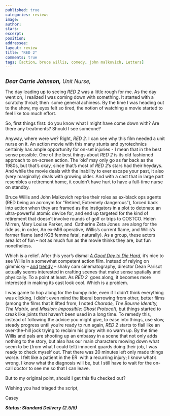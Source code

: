 ```yaml
---
published: true
categories: reviews
image:
author: 
stars: 
excerpt: 
position: 
addressee: 
layout: review
title: "RED 2"
comments: true
tags: [action, bruce willis, comedy, john malkovich, Letters]
---
```

<div><p><span class="full-image-block ssNonEditable"><a href="/letters/2013/7/20/red-2.html"><img src="http://static.squarespace.com/static/5005f6bcc4aa41161b33e89e/5329cf1fe4b07c068ebf74de/5329cf1fe4b07c068ebf787b/1374314368267/RED2.jpg" alt="" /></a></span></p>
<p><span style="font-size:120%;"><strong><em>Dear Carrie Johnson,</em></strong><em> Unit Nurse,</em></span></p>
<p>The day leading up to seeing <em>RED 2</em> was a little rough for me. As the day went on, I realized I was coming down with something. It started with a scratchy throat; then&nbsp; some general achiness. By the time I was heading out to the show, my eyes felt so tired, the notion of watching a movie started to feel like too much effort.</p>
<p>So, first things first: do you know what I might have come down with? Are there any treatments? Should I see someone?</p>
<p>Anyway, where were we? Right, <em>RED 2.</em> I can see why this film needed a unit nurse on it. An action movie with this many stunts and pyrotechnics certainly has ample opportunity for on-set injuries - I mean that in the best sense possible. One of the best things about <em>RED 2 </em>is its old fashioned approach to on-screen action. The &lsquo;old&rsquo; may only go as far back as the 1980s, but that&rsquo;s okay, since that&rsquo;s most of <em>RED 2</em>&rsquo;s stars had their heydays. And while the movie deals with the inability to ever escape your past, it also (very marginally) deals with growing older. And with a cast that in large part resembles a retirement home, it couldn&rsquo;t have hurt to have a full-time nurse on standby.</p>
<p>Bruce Willis and John Malkovich reprise their roles as ex-black ops agents (RED being an acronym for &ldquo;Retired, Extremely dangerous&rdquo;), forced back into action when they are framed as the instigators in a plot to detonate an ultra-powerful atomic device for, and end up targeted for the kind of retirement that doesn&rsquo;t involve rounds of golf or trips to COSTCO. Helen Mirren, Mary Louise Parker, and&nbsp; Catherine Zeta Jones&nbsp; are along for the ride as, in order, An ex-MI6 operative, Willis&rsquo;s current flame, and Willis&rsquo;s former flame (and KGB femme fatal, naturally). As a group, these actors area lot of fun &ndash; not as much fun as the movie thinks they are, but fun nonetheless.</p>
<p>Which is a relief. After this year&rsquo;s dismal <em><a href="/letters/2013/2/15/a-good-day-to-die-hard.html">A Good Day to Die Hard</a></em>, it&rsquo;s nice to see Willis in a somewhat competent action film. Instead of relying on gimmicky &ndash; <a href="letters/2012/8/10/the-bourne-legacy.html">and</a> <a href="/letters/2013/6/19/world-war-z.html">trendy</a> &ndash; shaky cam cinematography, director Dean Parisot actually seems interested in crafting scenes that make sense spatially and physically. To a point at least. As <em>RED 2 </em>&nbsp;goes along, it becomes more interested in making its cast look cool. Which is a problem.</p>
<p>I was game to hop along for the bumpy ride, even if I didn&rsquo;t think everything was clicking. I didn&rsquo;t even mind the liberal borrowing from other, better films (among the films that it lifted from, I noted <em>Charade, The Bourne Identity, The Matrix,</em> and<em> Mission: Impossible: Ghost Protocol</em>), but things started to creak like joints that haven&rsquo;t been used in a long time. To remedy this, instead of following the advice you might give, to ease into things, use slow, steady progress until you&rsquo;re ready to run again, <em>RED 2</em> starts to flail like an over-the-hill jock trying to reclaim his glory with no warm up. By the time Willis and pals are shooting up an embassy in a scene that not only adds nothing to the story, but also has our main characters mowing down what seem to be (from what I could tell) innocent guards doing their job, I was ready to check myself out. That there was 20 minutes left only made things worse. I felt like a patient in the ER&nbsp; with a recurring injury; I know what&rsquo;s wrong, I know what the diagnosis will be, but I still have to wait for the on-call doctor to see me so that I can leave.</p>
<p>But to my original point, should I get this flu checked out?</p>
<p>Wishing you had triaged the script,</p>
<p>Casey</p>
<p><em><strong>Status: Standard Delivery (2.5/5)</strong></em></p></div>

